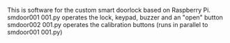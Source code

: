 This is software for the custom smart doorlock based on Raspberry Pi. <br />
  smdoor001 001.py operates the lock, keypad, buzzer and an "open" button <br />
  smdoor002 001.py operates the calibration buttons (runs in parallel to smdoor001 001.py)
